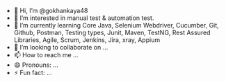 - 👋 Hi, I’m @gokhankaya48
- 👀 I’m interested in manual test & automation test.
- 🌱 I’m currently learning  Core Java, Selenium Webdriver, Cucumber, Git, Github, Postman, Testing types, Junit, Maven, TestNG, Rest Assured Libraries, Agile, Scrum, Jenkins, Jira, xray, Appium
- 💞️ I’m looking to collaborate on ...
- 📫 How to reach me ...
- 😄 Pronouns: ...
- ⚡ Fun fact: ...

<!---
gokhankaya48/gokhankaya48 is a ✨ special ✨ repository because its `README.md` (this file) appears on your GitHub profile.
You can click the Preview link to take a look at your changes.
--->
